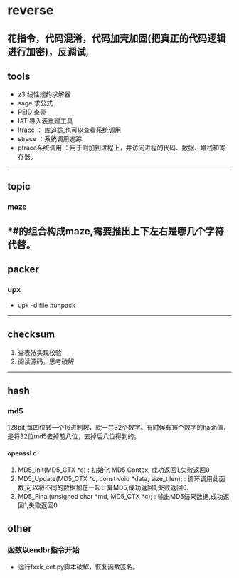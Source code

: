 # reverse
  花指令，代码混淆，代码加壳加固(把真正的代码逻辑进行加密)，反调试,
---

## tools
- z3 线性规约求解器 
- sage 求公式
- PEID 查壳
- IAT 导入表重建工具
- ltrace ： 库追踪,也可以查看系统调用
- strace ：系统调用追踪
- ptrace系统调用 ：用于附加到进程上，并访问进程的代码、数据、堆栈和寄存器。 
---

## topic
### maze
  *#的组合构成maze,需要推出上下左右是哪几个字符代替。
---

## packer
### upx
- upx -d file #unpack
---

## checksum
1. 查表法实现校验
2. 阅读源码，思考破解
---

## hash
### md5
  128bit,每四位转一个16进制数，就一共32个数字。有时候有16个数字的hash值，是将32位md5去掉前八位，去掉后八位得到的。
#### openssl c
1. MD5_Init(MD5_CTX *c) : 初始化 MD5 Contex, 成功返回1,失败返回0
2. MD5_Update(MD5_CTX *c, const void *data, size_t len); : 循环调用此函数,可以将不同的数据加在一起计算MD5,成功返回1,失败返回0.
3. MD5_Final(unsigned char *md, MD5_CTX *c); : 输出MD5结果数据,成功返回1,失败返回0

## other
### 函数以endbr指令开始
- 运行fxxk_cet.py脚本破解，恢复函数签名。
